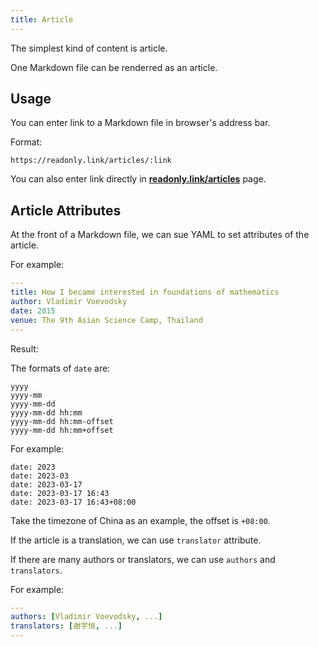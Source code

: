 ```yaml
---
title: Article
---
```


The simplest kind of content is article.

One Markdown file can be renderred as an article.

## Usage

You can enter link to a Markdown file in browser's address bar.

Format:

```
https://readonly.link/articles/:link
```

You can also enter link directly in [**readonly.link/articles**](https://readonly.link/articles) page.

## Article Attributes

At the front of a Markdown file, we can sue YAML to set attributes of the article.

For example:

```yaml
---
title: How I became interested in foundations of mathematics
author: Vladimir Voevodsky
date: 2015
venue: The 9th Asian Science Camp, Thailand
---
```

Result:

<readonlylink href="https://inner.xieyuheng.com/persons/vladimir-voevodsky/how-i-became-interested-in-foundations-of-mathematics.md" />

The formats of `date` are:

```
yyyy
yyyy-mm
yyyy-mm-dd
yyyy-mm-dd hh:mm
yyyy-mm-dd hh:mm-offset
yyyy-mm-dd hh:mm+offset
```

For example:

```
date: 2023
date: 2023-03
date: 2023-03-17
date: 2023-03-17 16:43
date: 2023-03-17 16:43+08:00
```

Take the timezone of China as an example, the offset is `+08:00`.

If the article is a translation, we can use `translator` attribute.

If there are many authors or translators, we can use `authors` and `translators`.

For example:

```yaml
---
authors: [Vladimir Voevodsky, ...]
translators: [谢宇恒, ...]
---
```
